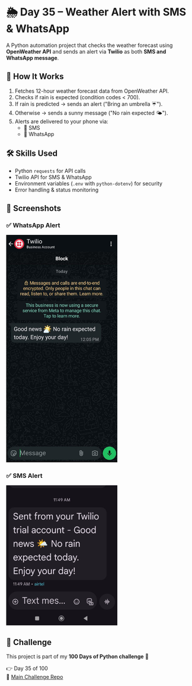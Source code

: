 # 🌦️ Day 35 – Weather Alert with SMS & WhatsApp

A Python automation project that checks the weather forecast using **OpenWeather API** and sends an alert via **Twilio** as both **SMS and WhatsApp message**.

## 🚀 How It Works
1. Fetches 12-hour weather forecast data from OpenWeather API.
2. Checks if rain is expected (condition codes < 700).
3. If rain is predicted → sends an alert ("Bring an umbrella ☔").
4. Otherwise → sends a sunny message ("No rain expected 🌤️").
5. Alerts are delivered to your phone via:
   - 📩 SMS  
   - 💬 WhatsApp  

## 🛠 Skills Used
- Python `requests` for API calls  
- Twilio API for SMS & WhatsApp  
- Environment variables (`.env` with `python-dotenv`) for security  
- Error handling & status monitoring  

## 📸 Screenshots
### ✅ WhatsApp Alert  
<img src="screenshots/whatsapp_alert.png" alt="WhatsApp Alert" width="300">

### ✅ SMS Alert  
<img src="screenshots/sms_alert.png" alt="SMS Alert" width="300">

## 📅 Challenge
This project is part of my **100 Days of Python challenge** 🎯  

👉 Day 35 of 100  
🔗 [Main Challenge Repo](https://github.com/chiragdhawan07/100-days-of-python)
